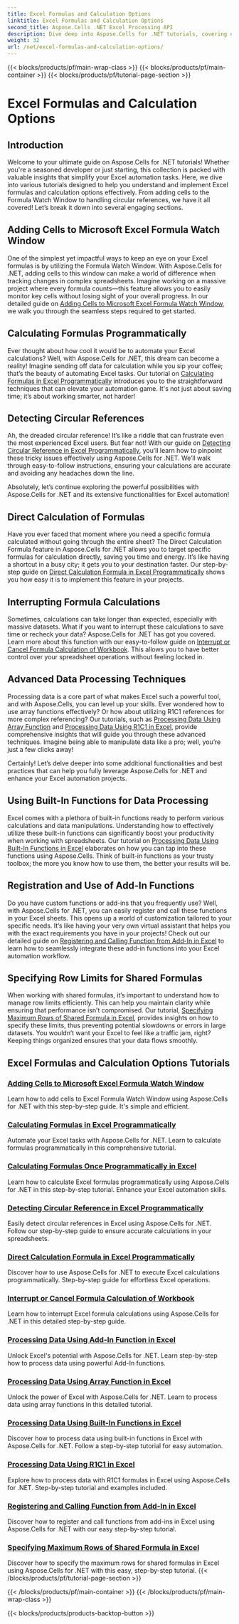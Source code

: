 ```yaml
---
title: Excel Formulas and Calculation Options
linktitle: Excel Formulas and Calculation Options
second_title: Aspose.Cells .NET Excel Processing API
description: Dive deep into Aspose.Cells for .NET tutorials, covering essential Excel formulas and calculations in easy-to-follow steps.
weight: 32
url: /net/excel-formulas-and-calculation-options/
---
```


{{< blocks/products/pf/main-wrap-class >}}
{{< blocks/products/pf/main-container >}}
{{< blocks/products/pf/tutorial-page-section >}}

# Excel Formulas and Calculation Options

## Introduction

Welcome to your ultimate guide on Aspose.Cells for .NET tutorials! Whether you're a seasoned developer or just starting, this collection is packed with valuable insights that simplify your Excel automation tasks. Here, we dive into various tutorials designed to help you understand and implement Excel formulas and calculation options effectively. From adding cells to the Formula Watch Window to handling circular references, we have it all covered! Let’s break it down into several engaging sections.

## Adding Cells to Microsoft Excel Formula Watch Window  
One of the simplest yet impactful ways to keep an eye on your Excel formulas is by utilizing the Formula Watch Window. With Aspose.Cells for .NET, adding cells to this window can make a world of difference when tracking changes in complex spreadsheets. Imagine working on a massive project where every formula counts—this feature allows you to easily monitor key cells without losing sight of your overall progress. In our detailed guide on [Adding Cells to Microsoft Excel Formula Watch Window](./adding-cells-to-microsoft-excel-formula-watch-window/), we walk you through the seamless steps required to get started.

## Calculating Formulas Programmatically  
Ever thought about how cool it would be to automate your Excel calculations? Well, with Aspose.Cells for .NET, this dream can become a reality! Imagine sending off data for calculation while you sip your coffee; that’s the beauty of automating Excel tasks. Our tutorial on [Calculating Formulas in Excel Programmatically](./calculating-formulas/) introduces you to the straightforward techniques that can elevate your automation game. It's not just about saving time; it’s about working smarter, not harder!

## Detecting Circular References  
Ah, the dreaded circular reference! It’s like a riddle that can frustrate even the most experienced Excel users. But fear not! With our guide on [Detecting Circular Reference in Excel Programmatically](./detecting-circular-reference/), you’ll learn how to pinpoint these tricky issues effectively using Aspose.Cells for .NET. We’ll walk through easy-to-follow instructions, ensuring your calculations are accurate and avoiding any headaches down the line.

Absolutely, let’s continue exploring the powerful possibilities with Aspose.Cells for .NET and its extensive functionalities for Excel automation!

## Direct Calculation of Formulas  
Have you ever faced that moment where you need a specific formula calculated without going through the entire sheet? The Direct Calculation Formula feature in Aspose.Cells for .NET allows you to target specific formulas for calculation directly, saving you time and energy. It’s like having a shortcut in a busy city; it gets you to your destination faster. Our step-by-step guide on [Direct Calculation Formula in Excel Programmatically](./direct-calculation-formula/) shows you how easy it is to implement this feature in your projects.

## Interrupting Formula Calculations  
Sometimes, calculations can take longer than expected, especially with massive datasets. What if you want to interrupt these calculations to save time or recheck your data? Aspose.Cells for .NET has got you covered. Learn more about this function with our easy-to-follow guide on [Interrupt or Cancel Formula Calculation of Workbook](./interrupt-or-cancel-formula-calculation-of-workbook/). This allows you to have better control over your spreadsheet operations without feeling locked in.

## Advanced Data Processing Techniques  
Processing data is a core part of what makes Excel such a powerful tool, and with Aspose.Cells, you can level up your skills. Ever wondered how to use array functions effectively? Or how about utilizing R1C1 references for more complex referencing? Our tutorials, such as [Processing Data Using Array Function](./processing-data-using-array-function/) and [Processing Data Using R1C1 in Excel](./processing-data-using-r1c1/), provide comprehensive insights that will guide you through these advanced techniques. Imagine being able to manipulate data like a pro; well, you’re just a few clicks away!

Certainly! Let’s delve deeper into some additional functionalities and best practices that can help you fully leverage Aspose.Cells for .NET and enhance your Excel automation projects.

## Using Built-In Functions for Data Processing  
Excel comes with a plethora of built-in functions ready to perform various calculations and data manipulations. Understanding how to effectively utilize these built-in functions can significantly boost your productivity when working with spreadsheets. Our tutorial on [Processing Data Using Built-In Functions in Excel](./processing-data-using-built-in-functions/) elaborates on how you can tap into these functions using Aspose.Cells. Think of built-in functions as your trusty toolbox; the more you know how to use them, the better your results will be.

## Registration and Use of Add-In Functions  
Do you have custom functions or add-ins that you frequently use? Well, with Aspose.Cells for .NET, you can easily register and call these functions in your Excel sheets. This opens up a world of customization tailored to your specific needs. It’s like having your very own virtual assistant that helps you with the exact requirements you have in your projects! Check out our detailed guide on [Registering and Calling Function from Add-In in Excel](./registering-and-calling-function-from-add-in/) to learn how to seamlessly integrate these add-in functions into your Excel automation workflow.

## Specifying Row Limits for Shared Formulas  
When working with shared formulas, it’s important to understand how to manage row limits efficiently. This can help you maintain clarity while ensuring that performance isn’t compromised. Our tutorial, [Specifying Maximum Rows of Shared Formula in Excel](./specifying-maximum-rows-of-shared-formula/), provides insights on how to specify these limits, thus preventing potential slowdowns or errors in large datasets. You wouldn’t want your Excel to feel like a traffic jam, right? Keeping things organized ensures that your data flows smoothly.

## Excel Formulas and Calculation Options Tutorials
### [Adding Cells to Microsoft Excel Formula Watch Window](./adding-cells-to-microsoft-excel-formula-watch-window/)
Learn how to add cells to Excel Formula Watch Window using Aspose.Cells for .NET with this step-by-step guide. It's simple and efficient.
### [Calculating Formulas in Excel Programmatically](./calculating-formulas/)
Automate your Excel tasks with Aspose.Cells for .NET. Learn to calculate formulas programmatically in this comprehensive tutorial.
### [Calculating Formulas Once Programmatically in Excel](./calculating-formulas-once/)
Learn how to calculate Excel formulas programmatically using Aspose.Cells for .NET in this step-by-step tutorial. Enhance your Excel automation skills.
### [Detecting Circular Reference in Excel Programmatically](./detecting-circular-reference/)
Easily detect circular references in Excel using Aspose.Cells for .NET. Follow our step-by-step guide to ensure accurate calculations in your spreadsheets.
### [Direct Calculation Formula in Excel Programmatically](./direct-calculation-formula/)
Discover how to use Aspose.Cells for .NET to execute Excel calculations programmatically. Step-by-step guide for effortless Excel operations.
### [Interrupt or Cancel Formula Calculation of Workbook](./interrupt-or-cancel-formula-calculation-of-workbook/)
Learn how to interrupt Excel formula calculations using Aspose.Cells for .NET in this detailed step-by-step guide.
### [Processing Data Using Add-In Function in Excel](./processing-data-using-add-in-function/)
Unlock Excel's potential with Aspose.Cells for .NET. Learn step-by-step how to process data using powerful Add-In functions.
### [Processing Data Using Array Function in Excel](./processing-data-using-array-function/)
Unlock the power of Excel with Aspose.Cells for .NET. Learn to process data using array functions in this detailed tutorial.
### [Processing Data Using Built-In Functions in Excel](./processing-data-using-built-in-functions/)
Discover how to process data using built-in functions in Excel with Aspose.Cells for .NET. Follow a step-by-step tutorial for easy automation.
### [Processing Data Using R1C1 in Excel](./processing-data-using-r1c1/)
Explore how to process data with R1C1 formulas in Excel using Aspose.Cells for .NET. Step-by-step tutorial and examples included.
### [Registering and Calling Function from Add-In in Excel](./registering-and-calling-function-from-add-in/)
Discover how to register and call functions from add-ins in Excel using Aspose.Cells for .NET with our easy step-by-step tutorial.
### [Specifying Maximum Rows of Shared Formula in Excel](./specifying-maximum-rows-of-shared-formula/)
Discover how to specify the maximum rows for shared formulas in Excel using Aspose.Cells for .NET with this easy, step-by-step tutorial.
{{< /blocks/products/pf/tutorial-page-section >}}

{{< /blocks/products/pf/main-container >}}
{{< /blocks/products/pf/main-wrap-class >}}

{{< blocks/products/products-backtop-button >}}
